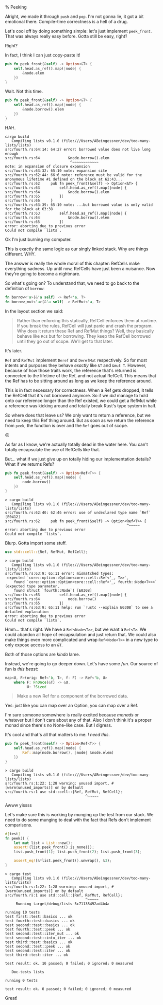 % Peeking

Alright, we made it through `push` and `pop`. I'm not gonna lie, it got a
bit emotional there. Compile-time correctness is a hell of a drug.

Let's cool off by doing something simple: let's just implement `peek_front`.
That was always really easy before. Gotta still be easy, right?

Right?

In fact, I think I can just copy-paste it!

```rust
pub fn peek_front(&self) -> Option<&T> {
    self.head.as_ref().map(|node| {
        &node.elem
    })
}
```

Wait. Not this time.

```rust
pub fn peek_front(&self) -> Option<&T> {
    self.head.as_ref().map(|node| {
        &node.borrow().elem
    })
}
```

HAH.

```text
cargo build
   Compiling lists v0.1.0 (file:///Users/ABeingessner/dev/too-many-lists/lists)
src/fourth.rs:64:14: 64:27 error: borrowed value does not live long enough
src/fourth.rs:64             &node.borrow().elem
                              ^~~~~~~~~~~~~
note: in expansion of closure expansion
src/fourth.rs:63:32: 65:10 note: expansion site
src/fourth.rs:62:44: 66:6 note: reference must be valid for the anonymous lifetime #1 defined on the block at 62:43...
src/fourth.rs:62     pub fn peek_front(&self) -> Option<&T> {
src/fourth.rs:63         self.head.as_ref().map(|node| {
src/fourth.rs:64             &node.borrow().elem
src/fourth.rs:65         })
src/fourth.rs:66     }
src/fourth.rs:63:39: 65:10 note: ...but borrowed value is only valid for the block at 63:38
src/fourth.rs:63         self.head.as_ref().map(|node| {
src/fourth.rs:64             &node.borrow().elem
src/fourth.rs:65         })
error: aborting due to previous error
Could not compile `lists`.
```

Ok I'm just burning my computer.

This is exactly the same logic as our singly linked stack. Why are things
different. WHY.

The answer is really the whole moral of this chapter: RefCells make everything
sadness. Up until now, RefCells have just been a nuisance. Now they're going to
become a nightmare.

So what's going on? To understand that, we need to go back to the definition of
`borrow`:

```rust
fn borrow<'a>(&'a self) -> Ref<'a, T>
fn borrow_mut<'a>(&'a self) -> RefMut<'a, T>
```

In the layout section we said:

> Rather than enforcing this statically, RefCell enforces them at runtime.
> If you break the rules, RefCell will just panic and crash the program.
> Why does it return these Ref and RefMut things? Well, they basically behave
> like `Rc`s but for borrowing. They keep the RefCell borrowed until they go out
> of scope. We'll get to that later.

It's later.

`Ref` and `RefMut` implement `Deref` and `DerefMut` respectively. So for most
intents and purposes they behave *exactly* like `&T` and `&mut T`. However,
because of how those traits work, the reference that's returned is connected
to the lifetime of the Ref, and not actual RefCell. This means that the Ref
has to be sitting around as long as we keep the reference around.

This is in fact necessary for correctness. When a Ref gets dropped, it tells
the RefCell that it's not borrowed anymore. So if we *did* manage to hold onto our
reference longer than the Ref existed, we could get a RefMut while a reference
was kicking around and totally break Rust's type system in half.

So where does that leave us? We only want to return a reference, but we need
to keep this Ref thing around. But as soon as we return the reference from
`peek`, the function is over and the `Ref` goes out of scope.

😖

As far as I know, we're actually totally dead in the water here. You can't
totally encapsulate the use of RefCells like that.

But... what if we just give up on totally hiding our implementation details?
What if we returns Refs?

```rust
pub fn peek_front(&self) -> Option<Ref<T>> {
    self.head.as_ref().map(|node| {
        node.borrow()
    })
}
```

```text
> cargo build
   Compiling lists v0.1.0 (file:///Users/ABeingessner/dev/too-many-lists/lists)
src/fourth.rs:62:40: 62:46 error: use of undeclared type name `Ref` [E0412]
src/fourth.rs:62     pub fn peek_front(&self) -> Option<Ref<T>> {
                                                        ^~~~~~
error: aborting due to previous error
Could not compile `lists`.
```

Blurp. Gotta import some stuff.


```rust
use std::cell::{Ref, RefMut, RefCell};
```

```text
> cargo build
   Compiling lists v0.1.0 (file:///Users/ABeingessner/dev/too-many-lists/lists)
src/fourth.rs:63:9: 65:11 error: mismatched types:
 expected `core::option::Option<core::cell::Ref<'_, T>>`,
    found `core::option::Option<core::cell::Ref<'_, fourth::Node<T>>>`
(expected type parameter,
    found struct `fourth::Node`) [E0308]
src/fourth.rs:63         self.head.as_ref().map(|node| {
src/fourth.rs:64             node.borrow()
src/fourth.rs:65         })
src/fourth.rs:63:9: 65:11 help: run `rustc --explain E0308` to see a detailed explanation
error: aborting due to previous error
Could not compile `lists`.
```

Hmm... that's right. We have a `Ref<Node<T>>`, but we want a `Ref<T>`. We could
abandon all hope of encapsulation and just return that. We could also make
things even more complicated and wrap `Ref<Node<T>>` in a new type to only
expose access to an `&T`.

Both of those options are *kinda* lame.

Instead, we're going to go deeper down. Let's
have some *fun*. Our source of fun is *this beast*:

```rust
map<U, F>(orig: Ref<'b, T>, f: F) -> Ref<'b, U>
    where F: FnOnce(&T) -> &U,
          U: ?Sized
```

> Make a new Ref for a component of the borrowed data.

Yes: just like you can map over an Option, you can map over a Ref.

I'm sure someone somewhere is really excited because *monads* or whatever but
I don't care about any of that. Also I don't think it's a proper monad since
there's no None-like case. But I digress.

It's cool and that's all that matters to me. *I need this*.

```rust
pub fn peek_front(&self) -> Option<Ref<T>> {
    self.head.as_ref().map(|node| {
        Ref::map(node.borrow(), |node| &node.elem)
    })
}
```

```text
> cargo build
   Compiling lists v0.1.0 (file:///Users/ABeingessner/dev/too-many-lists/lists)
src/fourth.rs:1:22: 1:28 warning: unused import, #[warn(unused_imports)] on by default
src/fourth.rs:1 use std::cell::{Ref, RefMut, RefCell};
                                     ^~~~~~
```

Awww yissss

Let's make sure this is working by munging up the test from our stack. We need
to do some munging to deal with the fact that Refs don't implement comparisons.

```rust
#[test]
fn peek() {
    let mut list = List::new();
    assert!(list.peek_front().is_none());
    list.push_front(1); list.push_front(2); list.push_front(3);

    assert_eq!(&*list.peek_front().unwrap(), &3);
}
```


```
> cargo test
   Compiling lists v0.1.0 (file:///Users/ABeingessner/dev/too-many-lists/lists)
src/fourth.rs:1:22: 1:28 warning: unused import, #[warn(unused_imports)] on by default
src/fourth.rs:1 use std::cell::{Ref, RefMut, RefCell};
                                     ^~~~~~
     Running target/debug/lists-5c71138492ad4b4a

running 10 tests
test first::test::basics ... ok
test fourth::test::basics ... ok
test second::test::basics ... ok
test fourth::test::peek ... ok
test second::test::iter_mut ... ok
test second::test::into_iter ... ok
test third::test::basics ... ok
test second::test::peek ... ok
test second::test::iter ... ok
test third::test::iter ... ok

test result: ok. 10 passed; 0 failed; 0 ignored; 0 measured

   Doc-tests lists

running 0 tests

test result: ok. 0 passed; 0 failed; 0 ignored; 0 measured
```

Great!
